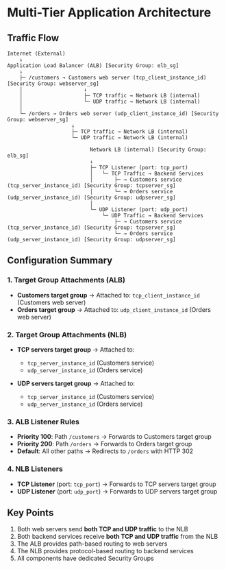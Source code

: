 # Multi-Tier Application Architecture

## Traffic Flow

```
Internet (External)
    ↓
Application Load Balancer (ALB) [Security Group: elb_sg]
    ↓
    ├─ /customers → Customers web server (tcp_client_instance_id) [Security Group: webserver_sg]
    │                    ↓
    │                    ├─ TCP traffic → Network LB (internal)
    │                    └─ UDP traffic → Network LB (internal)
    │
    └─ /orders → Orders web server (udp_client_instance_id) [Security Group: webserver_sg]
                     ↓
                     ├─ TCP traffic → Network LB (internal)
                     └─ UDP traffic → Network LB (internal)
                     
                           Network LB (internal) [Security Group: elb_sg]
                           ↓
                           ├─ TCP Listener (port: tcp_port)
                           │   └─ TCP Traffic → Backend Services
                           │       ├─ → Customers service (tcp_server_instance_id) [Security Group: tcpserver_sg]
                           │       └─ → Orders service (udp_server_instance_id) [Security Group: udpserver_sg]
                           │
                           └─ UDP Listener (port: udp_port)
                               └─ UDP Traffic → Backend Services
                                   ├─ → Customers service (tcp_server_instance_id) [Security Group: tcpserver_sg]
                                   └─ → Orders service (udp_server_instance_id) [Security Group: udpserver_sg]
```

## Configuration Summary

### 1. Target Group Attachments (ALB)
- **Customers target group** → Attached to: `tcp_client_instance_id` (Customers web server)
- **Orders target group** → Attached to: `udp_client_instance_id` (Orders web server)

### 2. Target Group Attachments (NLB)
- **TCP servers target group** → Attached to:
  - `tcp_server_instance_id` (Customers service)
  - `udp_server_instance_id` (Orders service)
  
- **UDP servers target group** → Attached to:
  - `tcp_server_instance_id` (Customers service)
  - `udp_server_instance_id` (Orders service)

### 3. ALB Listener Rules
- **Priority 100**: Path `/customers` → Forwards to Customers target group
- **Priority 200**: Path `/orders` → Forwards to Orders target group
- **Default**: All other paths → Redirects to `/orders` with HTTP 302

### 4. NLB Listeners
- **TCP Listener** (port: `tcp_port`) → Forwards to TCP servers target group
- **UDP Listener** (port: `udp_port`) → Forwards to UDP servers target group

## Key Points

1. Both web servers send **both TCP and UDP traffic** to the NLB
2. Both backend services receive **both TCP and UDP traffic** from the NLB
3. The ALB provides path-based routing to web servers
4. The NLB provides protocol-based routing to backend services
5. All components have dedicated Security Groups

